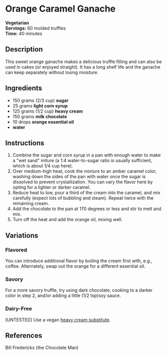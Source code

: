 # Orange Caramel Ganache

**Vegetarian**  
**Servings:** 60 molded truffles  
**Time:** 40 minutes

## Description

This sweet orange ganache makes a delicious truffle filling and can also be used in cakes (or enjoyed straight). It has a long shelf life and the ganache can keep separately without losing moisture.

## Ingredients

- 150 grams (2/3 cup) **sugar**
- 25 grams **light corn syrup**
- 125 grams (1/2 cup) **heavy cream**
- 150 grams **milk chocolate**
- 10 drops **orange essential oil**
- **water**

## Instructions

1. Combine the sugar and corn syrup in a pan with enough water to make a "wet sand" miture (a 1:4 water-to-sugar ratio is usually sufficient, which is about 1/4 cup here).
2. Over medium-high heat, cook the mixture to an amber caramel color, washing down the sides of the pan with water once the sugar is dissolved to prevent crystallization. You can vary the flavor here by opting for a lighter or darker caramel.
3. Reduce heat to low, pour a third of the cream into the caramel, and mix carefully (expect lots of bubbling and steam). Repeat twice with the remaining cream.
4. Add the chocolate to the pan at 170 degrees or less and stir to melt and mix.
5. Turn off the heat and add the orange oil, mixing well.

## Variations

### Flavored

You can introduce additional flavor by boiling the cream first with, e.g., coffee. Alternately, swap out the orange for a different essential oil.

### Savory

For a more savory truffle, try using dark chocolate, cooking to a darker color in step 2, and/or adding a little (1/2 tsp)soy sauce.

### Dairy-Free

[UNTESTED] Use a vegan [heavy cream substitute](../README.md#Heavy-Cream).

## References

Bill Fredericks (the Chocolate Man)